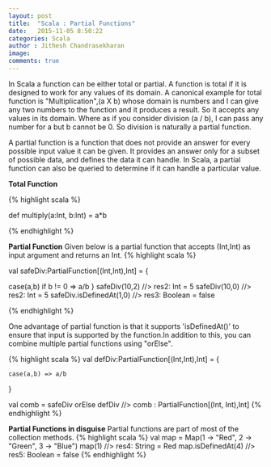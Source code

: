 ```yaml
---
layout: post
title:  "Scala : Partial Functions"
date:   2015-11-05 8:50:22
categories: Scala
author : Jithesh Chandrasekharan
image: 
comments: true
---
```


In Scala a function can be either total or partial. A function is total if it is designed to work for any values of its domain. A canonical example for total function is "Multiplication",(a X b) whose domain is numbers and I can give any two numbers to the function and it produces a result. So it accepts any values in its domain.  Where as if you consider division (a / b), I can pass any number for a but b cannot be 0. So division is naturally a partial function.

A partial function is a function that does not provide an answer for every possible input value it can be given. It provides an answer only for a subset of possible data, and defines the data it can handle. In Scala, a partial function can also be queried to determine if it can handle a particular value.

**Total Function**

{% highlight scala %}

def multiply(a:Int, b:Int) = a*b

{% endhighlight %}

**Partial Function**
Given below is a partial function that accepts (Int,Int) as input argument and returns an Int. 
{% highlight scala %}

val safeDiv:PartialFunction[(Int,Int),Int] = {

   case(a,b) if b != 0 => a/b
}
safeDiv(10,2) //> res2: Int = 5 
safeDiv(10,0) //> res2: Int = 5 
safeDiv.isDefinedAt(1,0)  //> res3: Boolean = false

{% endhighlight %}

One advantage of partial function is that it supports 'isDefinedAt()' to ensure that input is supported by the function.In addition to this, you can combine multiple partial functions using "orElse".

{% highlight scala %}
val defDiv:PartialFunction[(Int,Int),Int] = {
		
	case(a,b) => a/b
}                                             

val comb = safeDiv orElse defDiv  //> comb  : PartialFunction[(Int, Int),Int]
{% endhighlight %}

**Partial Functions in disguise**
Partial functions are part of most of the collection methods. 
{% highlight scala %}
val map = Map(1 -> "Red", 2 -> "Green", 3 -> "Blue")
map(1)               //> res4: String = Red
map.isDefinedAt(4)   //> res5: Boolean = false
{% endhighlight %}





